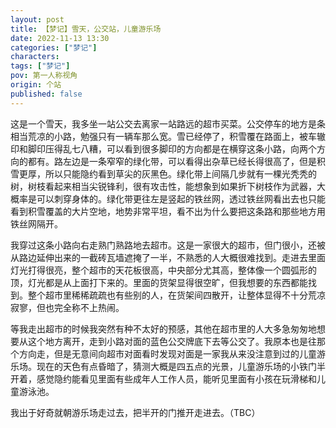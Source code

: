 ```yaml
---
layout: post
title: 【梦记】雪天，公交站，儿童游乐场
date: 2022-11-13 13:30
categories: ["梦记"]
characters: 
tags: ["梦记"]
pov: 第一人称视角
origin: 个站
published: false
---
```


这是一个雪天，我多坐一站公交去离家一站路远的超市买菜。公交停车的地方是条相当荒凉的小路，勉强只有一辆车那么宽。雪已经停了，积雪覆在路面上，被车辙印和脚印压得乱七八糟，可以看到很多脚印的方向都是在横穿这条小路，向两个方向的都有。路左边是一条窄窄的绿化带，可以看得出杂草已经长得很高了，但是积雪更厚，所以只能隐约看到草尖的灰黑色。绿化带上间隔几步就有一棵光秃秃的树，树枝看起来相当尖锐锋利，很有攻击性，能想象到如果折下树枝作为武器，大概率是可以刺穿身体的。绿化带更往左是竖起的铁丝网，透过铁丝网看出去也只能看到积雪覆盖的大片空地，地势非常平坦，看不出为什么要把这条路和那些地方用铁丝网隔开。

我穿过这条小路向右走熟门熟路地去超市。这是一家很大的超市，但门很小，还被从路边延伸出来的一截砖瓦墙遮掩了一半，不熟悉的人大概很难找到。走进去里面灯光打得很亮，整个超市的天花板很高，中央部分尤其高，整体像一个圆弧形的顶，灯光都是从上面打下来的。里面的货架显得很空旷，但我想要的东西都能找到。整个超市里稀稀疏疏也有些别的人，在货架间四散开，让整体显得不十分荒凉寂寥，但也完全称不上热闹。

等我走出超市的时候我突然有种不太好的预感，其他在超市里的人大多急匆匆地想要从这个地方离开，走到小路对面的蓝色公交牌底下去等公交了。我原本也是往那个方向走，但是无意间向超市对面看时发现对面是一家我从来没注意到过的儿童游乐场。现在的天色有点昏暗了，猜测大概是四五点的光景，儿童游乐场的小铁门半开着，感觉隐约能看见里面有些成年人工作人员，能听见里面有小孩在玩滑梯和儿童游泳池。

我出于好奇就朝游乐场走过去，把半开的门推开走进去。（TBC）
